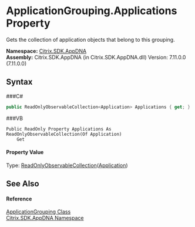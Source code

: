 # ApplicationGrouping.Applications Property 
 

Gets the collection of application objects that belong to this grouping.

**Namespace:**&nbsp;<a href="N_Citrix_SDK_AppDNA">Citrix.SDK.AppDNA</a><br />**Assembly:**&nbsp;Citrix.SDK.AppDNA (in Citrix.SDK.AppDNA.dll) Version: 7.11.0.0 (7.11.0.0)

## Syntax

###C#
```csharp
public ReadOnlyObservableCollection<Application> Applications { get; }
```

###VB
```vbnet
Public ReadOnly Property Applications As ReadOnlyObservableCollection(Of Application)
	Get
```


#### Property Value
Type: <a href="http://msdn2.microsoft.com/en-us/library/ms668620" target="_blank">ReadOnlyObservableCollection</a>(<a href="T_Citrix_SDK_AppDNA_Application">Application</a>)

## See Also


#### Reference
<a href="T_Citrix_SDK_AppDNA_ApplicationGrouping">ApplicationGrouping Class</a><br /><a href="N_Citrix_SDK_AppDNA">Citrix.SDK.AppDNA Namespace</a><br />